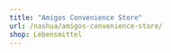 ```yaml
---
title: "Amigos Convenience Store"
url: /nashua/amigos-convenience-store/
shop: Lebensmittel
---
```

